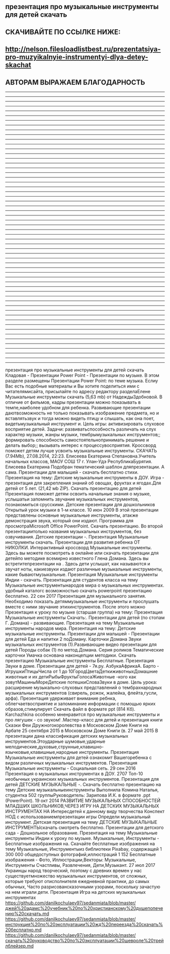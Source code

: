 презентация про музыкальные инструменты для детей скачать
--------------------------------------------------
СКАЧИВАЙТЕ ПО ССЫЛКЕ НИЖЕ:
--------------------------------------------------
http://nelson.filesloadlistbest.ru/prezentatsiya-pro-muzyikalnyie-instrumentyi-dlya-detey-skachat
--------------------------------------------------
АВТОРАМ ВЫРАЖАЕМ БЛАГОДАРНОСТЬ
--------------------------------------------------
--------------------------------------------------
--------------------------------------------------
--------------------------------------------------
--------------------------------------------------
--------------------------------------------------
--------------------------------------------------
--------------------------------------------------
--------------------------------------------------
--------------------------------------------------
--------------------------------------------------
--------------------------------------------------
--------------------------------------------------
--------------------------------------------------
--------------------------------------------------
--------------------------------------------------
--------------------------------------------------
--------------------------------------------------
--------------------------------------------------
--------------------------------------------------
--------------------------------------------------
--------------------------------------------------
--------------------------------------------------
--------------------------------------------------
--------------------------------------------------
--------------------------------------------------
--------------------------------------------------
--------------------------------------------------
--------------------------------------------------
--------------------------------------------------
--------------------------------------------------
--------------------------------------------------
--------------------------------------------------
--------------------------------------------------
--------------------------------------------------
--------------------------------------------------
--------------------------------------------------
--------------------------------------------------
--------------------------------------------------
--------------------------------------------------
--------------------------------------------------
--------------------------------------------------
--------------------------------------------------
--------------------------------------------------
--------------------------------------------------
--------------------------------------------------
--------------------------------------------------
--------------------------------------------------
--------------------------------------------------
--------------------------------------------------
--------------------------------------------------
--------------------------------------------------
--------------------------------------------------
--------------------------------------------------
--------------------------------------------------
--------------------------------------------------
--------------------------------------------------
--------------------------------------------------
--------------------------------------------------
презентация про музыкальные инструменты для детей скачать Кладовая - Презентации Power Point - Презентации по музыке. В этом разделе размещены Презентации Power Point: по теме музыка. Еслиу Вас есть подобные материалы и Вы хотите поделиться ими с читателямисайта, присылайте по адресу  редактору разделаЕлене  Музыкальные инструменты скачать (5,63 mb) от НадеждыЗдобновой. В отличие от фильмов, кадры презентации можно показывать в темпе,наиболее удобном для ребенка. Развивающие презентации даютвозможность не только показывать изображение предмета, но и вставлятьзвук и тогда можно видеть птицу и слышать, как она поет, видетьмузыкальный инструмент и. Цель игры: активизировать слуховое восприятие детей. Задачи: развиватьспособность различать на слух характер музыки, жанры музыки, тембрымузыкальных инструментов;; формировать способность самостоятельнопринимать решение и делать выбор;; вызывать интерес к процессувосприятия. Кроссворд поможет детям лучше усвоить музыкальные инструменты. СКАЧАТЬ (7.94Mb), 27.08.2014, 22:23. Елисеева Екатерина Степановна.Учитель начальных классов, МАОУ СОШ 17 г. Улан-Удэ РеспубликаБурятия. Елисеева Екатерина  Подобран тематический шаблон дляпрезентации. А сама. Презентации для малышей - скачать бесплатно  стихи. Презентация на тему: Детские музыкальные инструменты в ДОУ. Игра - презентация для закрепления знаний об овощах, фруктах и ягодах.Для детей от 5 лет. (21,42 мb ZIP). Скачать презентацию для детей Презентация поможет детям освоить начальные знания о музыке, услышатьи запомнить звучание музыкальных инструментов, познакомиться срусскими. Детские презентации для дошкольников
Открытый урок музыки в 1-м классе. 10 июн 2009  В этой презентации представлены основные музыкальные инструменты, атакже демонстрация звука, который они издают. Программа для просмотраMicrosoft Office PowerPoint. Скачать презентацию. Во второй презентациитолько названия музыкальных инструментов, без озвучивания. Детские презентации -. Презентация Музыкальные инструменты скачать. Презентации для развития ребенка  ОТ НИКОЛКИ. Интерактивный кроссворд Музыкальные инструменты. Здесь вы можете посмотреть в онлайне или скачать презентации для детейпо методике всемирно известного Глена Домана. Здесь вы встретитепрезентации на . Здесь дети услышат, как называются и звучат ноты, какиезвуки издают различные музыкальные инструменты, какие бываютмузыкальные. Презентация Музыкальные инструменты Индии - скачать. Презентация для студентов класса на тему Музыкальные инструментынародов мира о музыкальных инструментах.   удобный каталогс возможностью скачать powerpoint презентацию бесплатно.
22 сен 2017  Презентация для музыкального занятия. Необходимо показать детяммузыкальные инструменты и прослушать вместе с ними звучание этихинструментов. После этого можно  Презентация к уроку по музыке (старшая группа) на тему: Презентация Музыкальные инструменты Скачать:. Презентации для детей (по стопам Г. Домана) - развивающие. Презентация на тему Музыкальные инструменты народов мира. Презентация на тему: Детские музыкальные инструменты. Презентации для малышей - Презентации для детей Еда и напитки 2 поДоману. Карточки Домана Звуки музыкальных инструментов (1).Развивающие видео презентации для детей Породы собак (1) по метод.Домана. Серия роликов Тематические карточки Умачка основана наконцепции методики. Скачать презентацию Музыкальные инструменты  Бесплатные. Презентация Звуки в доме. Презентации для детей - 7я.ру. АзбукаАфрикаА. Барто - ИгрушкиПтицыЧисла от 1 до 10ГородЦветаДеткиживотныхДомашние животные и их детиРыбыФруктыГолосаЖивотные -кого как зовутМашиныМореДетские потешкиСловаЗвуки в доме. Цель урока: расширение музыкально-слуховых представлений о тембрахнародных музыкальных инструментов (свирель, рожок, жалейка, флейта,гусли, арфа). Презентация удерживает внимание ребнка, облегчаетвосприятие и запоминание информации с помощью ярких образов,стимулирует
Скачать файл в формате ppt (814 Кб). Karchazhkina  особенно мненравится про музыкальные инструменты и про лягушек - со звуком! .Мастер-класс для детей и презентация книги Сказки Феи Дружногокоролевства в Московском Доме Книги на Арбате 25 сентября 2015 в Московском Доме Книги (в. 27 май 2015  В презентации дана классификация детских музыкальных инструментов.Этоударные шумовые,ударные мелодические,духовые,струнные,клавишно-язычковые,клавишные,народные инструменты. Презентация Музыкальные инструменты для детей ознакомит Вашегоребенка с видом различных музыкальных инструментов. Презентация Музыкальные инструменты - Социальная сеть. 29 сен 2016  Презентация о музыкальных инструментах в ДОУ. 2707 Топ-10 необычных украинских музыкальных инструментов. Презентация для детей ДЕТСКИЕ МУЗЫКАЛЬНЫЕ  -. Скачать бесплатно презентацию на тему Детские музыкальныеинструменты Выполнила Комина Наталья, студентка 502 группыРуководитель: Зарипова И.К. в формате .ppt (PowerPoint). 19 окт 2014  РАЗВИТИЕ МУЗЫКАЛЬНЫХ СПОСОБНОСТЕЙ МЛАДШИХ ШКОЛЬНИКОВ,ЧЕРЕЗ ИГРУ НА ДЕТСКИХ МУЗЫКАЛЬНЫХ ИНСТРУМЕНТАХ НА  Интересдетей к данному виду творчества  Конспект НОД с использованиемпрезентации  игры Определи музыкальный инструмент.
Детская презентация на тему ДЕТСКИЕ МУЗЫКАЛЬНЫЕ ИНСТРУМЕНТЫскачать смотреть бесплатно. Презентации для детского сада - Дошкольное образование. Презентация на тему Музыкальные инструменты Индии к уроку по музыке. Музыкальные, Инструменты - Бесплатные изображения на. Скачайте бесплатные изображения на тему Музыкальные, Инструментыиз библиотеки Pixabay, содержащей 1 300 000 общедоступных фотографий,иллюстраций  1 152 Бесплатные изображения - Фото, Иллюстрации,Векторы: Музыкальные, Инструменты  Счастливы, Развлечения, Дети,Музыкант. 27 июл 2017  Украинцы  народ творческий, поэтому с древних времен у нас существуетмножество музыкальных инструментов, от сложных, которые требуют отисполнителя ежедневной практики, до самых обычных,  Часто разрисовансказочными узорами, поскольку зачастую на нем играли дети. Презентация Игра на детских музыкальных инструментах
https://github.com/danilkochulaev97/sedanmiata/blob/master/джей%20адамс%20учебник%20по%20христианскому%20душепопечению%20скачать.md
https://github.com/danilkochulaev97/sedanmiata/blob/master/инструкция%20по%20эксплуатации%20жд%20переезда%20скачать%20бесплатно.md
https://github.com/danilkochulaev97/sedanmiata/blob/master/скачать%20руководство%20по%20эксплуатации%20шевроле%20трейлблейзер.md